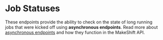 # Job Statuses

These endpoints provide the ability to check on the state of long running jobs that were kicked off using **asynchronous endpoints**. Read more about <a href="#asynchronous-endpoints">asynchronous endpoints</a> and how they function in the MakeShift API.
